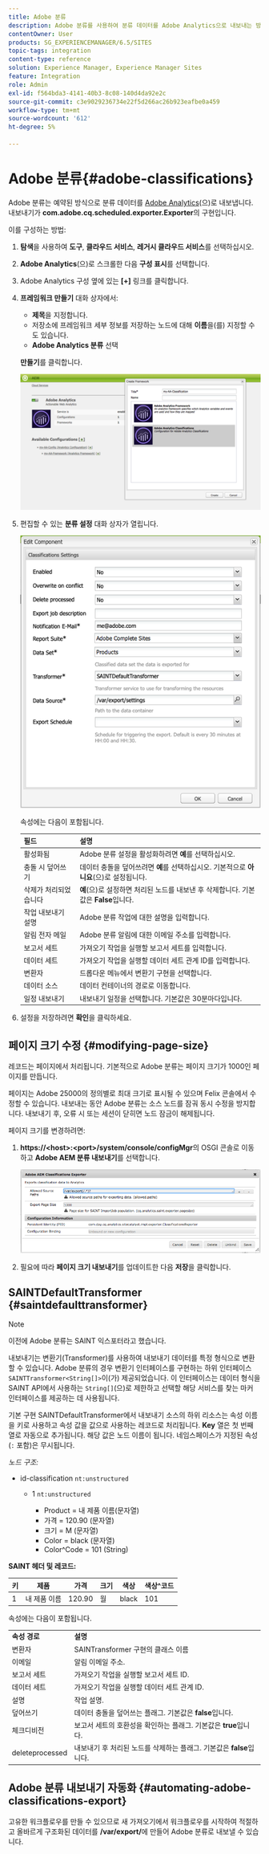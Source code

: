 ```yaml
---
title: Adobe 분류
description: Adobe 분류를 사용하여 분류 데이터를 Adobe Analytics으로 내보내는 방법에 대해 알아봅니다.
contentOwner: User
products: SG_EXPERIENCEMANAGER/6.5/SITES
topic-tags: integration
content-type: reference
solution: Experience Manager, Experience Manager Sites
feature: Integration
role: Admin
exl-id: f564bda3-4141-40b3-8c08-140d4da92e2c
source-git-commit: c3e9029236734e22f5d266ac26b923eafbe0a459
workflow-type: tm+mt
source-wordcount: '612'
ht-degree: 5%

---
```


# Adobe 분류{#adobe-classifications}

Adobe 분류는 예약된 방식으로 분류 데이터를 [Adobe Analytics](/help/sites-administering/adobeanalytics.md)(으)로 내보냅니다. 내보내기가 **com.adobe.cq.scheduled.exporter.Exporter**&#x200B;의 구현입니다.

이를 구성하는 방법:

1. **탐색**&#x200B;을 사용하여 **도구**, **클라우드 서비스**, **레거시 클라우드 서비스**&#x200B;를 선택하십시오.
1. **Adobe Analytics**(으)로 스크롤한 다음 **구성 표시**&#x200B;를 선택합니다.
1. Adobe Analytics 구성 옆에 있는 **[+]** 링크를 클릭합니다.

1. **프레임워크 만들기** 대화 상자에서:

   * **제목**&#x200B;을 지정합니다.
   * 저장소에 프레임워크 세부 정보를 저장하는 노드에 대해 **이름**&#x200B;을(를) 지정할 수도 있습니다.
   * **Adobe Analytics 분류** 선택

   **만들기**&#x200B;를 클릭합니다.

   ![프레임워크 만들기 대화 상자](assets/aa-25.png)

1. 편집할 수 있는 **분류 설정** 대화 상자가 열립니다.

   ![분류 설정 대화 상자](assets/aa-classifications-settings.png)

   속성에는 다음이 포함됩니다.

   | **필드** | **설명** |
   |---|---|
   | 활성화됨 | Adobe 분류 설정을 활성화하려면 **예**&#x200B;를 선택하십시오. |
   | 충돌 시 덮어쓰기 | 데이터 충돌을 덮어쓰려면 **예**&#x200B;를 선택하십시오. 기본적으로 **아니요**(으)로 설정됩니다. |
   | 삭제가 처리되었습니다 | **예**(으)로 설정하면 처리된 노드를 내보낸 후 삭제합니다. 기본값은 **False**&#x200B;입니다. |
   | 작업 내보내기 설명 | Adobe 분류 작업에 대한 설명을 입력합니다. |
   | 알림 전자 메일 | Adobe 분류 알림에 대한 이메일 주소를 입력합니다. |
   | 보고서 세트 | 가져오기 작업을 실행할 보고서 세트를 입력합니다. |
   | 데이터 세트 | 가져오기 작업을 실행할 데이터 세트 관계 ID를 입력합니다. |
   | 변환자 | 드롭다운 메뉴에서 변환기 구현을 선택합니다. |
   | 데이터 소스 | 데이터 컨테이너의 경로로 이동합니다. |
   | 일정 내보내기 | 내보내기 일정을 선택합니다. 기본값은 30분마다입니다. |

1. 설정을 저장하려면 **확인**&#x200B;을 클릭하세요.

## 페이지 크기 수정 {#modifying-page-size}

레코드는 페이지에서 처리됩니다. 기본적으로 Adobe 분류는 페이지 크기가 1000인 페이지를 만듭니다.

페이지는 Adobe 25000의 정의별로 최대 크기로 표시될 수 있으며 Felix 콘솔에서 수정할 수 있습니다. 내보내는 동안 Adobe 분류는 소스 노드를 잠궈 동시 수정을 방지합니다. 내보내기 후, 오류 시 또는 세션이 닫히면 노드 잠금이 해제됩니다.

페이지 크기를 변경하려면:

1. **https://&lt;host>:&lt;port>/system/console/configMgr**&#x200B;의 OSGI 콘솔로 이동하고 **Adobe AEM 분류 내보내기**&#x200B;를 선택합니다.

   ![aa-26](assets/aa-26.png)

1. 필요에 따라 **페이지 크기 내보내기**&#x200B;를 업데이트한 다음 **저장**&#x200B;을 클릭합니다.

## SAINTDefaultTransformer {#saintdefaulttransformer}

>[!NOTE]
>
>이전에 Adobe 분류는 SAINT 익스포터라고 했습니다.

내보내기는 변환기(Transformer)를 사용하여 내보내기 데이터를 특정 형식으로 변환할 수 있습니다. Adobe 분류의 경우 변환기 인터페이스를 구현하는 하위 인터페이스 `SAINTTransformer<String[]>`이(가) 제공되었습니다. 이 인터페이스는 데이터 형식을 SAINT API에서 사용하는 `String[]`(으)로 제한하고 선택할 해당 서비스를 찾는 마커 인터페이스를 제공하는 데 사용됩니다.

기본 구현 SAINTDefaultTransformer에서 내보내기 소스의 하위 리소스는 속성 이름을 키로 사용하고 속성 값을 값으로 사용하는 레코드로 처리됩니다. **Key** 열은 첫 번째 열로 자동으로 추가됩니다. 해당 값은 노드 이름이 됩니다. 네임스페이스가 지정된 속성(`:` 포함)은 무시됩니다.

*노드 구조:*

* id-classification `nt:unstructured`

   * 1 `nt:unstructured`

      * Product = 내 제품 이름(문자열)
      * 가격 = 120.90 (문자열)
      * 크기 = M (문자열)
      * Color = black (문자열)
      * Color^Code = 101 (String)

**SAINT 헤더 및 레코드:**

| **키** | **제품** | **가격** | **크기** | **색상** | **색상^코드** |
|---|---|---|---|---|---|
| 1 | 내 제품 이름 | 120.90 | 월 | black | 101 |

속성에는 다음이 포함됩니다.

<table>
 <tbody>
  <tr>
   <td><strong>속성 경로</strong></td>
   <td><strong>설명</strong></td>
  </tr>
  <tr>
   <td>변환자</td>
   <td>SAINTransformer 구현의 클래스 이름</td>
  </tr>
  <tr>
   <td>이메일</td>
   <td>알림 이메일 주소.</td>
  </tr>
  <tr>
   <td>보고서 세트</td>
   <td>가져오기 작업을 실행할 보고서 세트 ID. </td>
  </tr>
  <tr>
   <td>데이터 세트</td>
   <td>가져오기 작업을 실행할 데이터 세트 관계 ID. </td>
  </tr>
  <tr>
   <td>설명</td>
   <td>작업 설명. <br /> </td>
  </tr>
  <tr>
   <td>덮어쓰기</td>
   <td>데이터 충돌을 덮어쓰는 플래그. 기본값은 <strong>false</strong>입니다.</td>
  </tr>
  <tr>
   <td>체크디비전</td>
   <td>보고서 세트의 호환성을 확인하는 플래그. 기본값은 <strong>true</strong>입니다.</td>
  </tr>
  <tr>
   <td>deleteprocessed</td>
   <td>내보내기 후 처리된 노드를 삭제하는 플래그. 기본값은 <strong>false</strong>입니다.</td>
  </tr>
 </tbody>
</table>

## Adobe 분류 내보내기 자동화 {#automating-adobe-classifications-export}

고유한 워크플로우를 만들 수 있으므로 새 가져오기에서 워크플로우를 시작하여 적절하고 올바르게 구조화된 데이터를 **/var/export/**&#x200B;에 만들어 Adobe 분류로 내보낼 수 있습니다.
